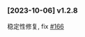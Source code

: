 ### [2023-10-06] v1.2.8

稳定性修复, fix [#166](https://github.com/frostime/siyuan-dailynote-today/issues/166)